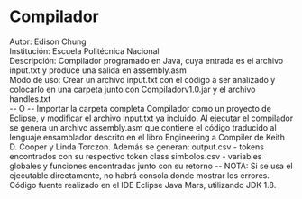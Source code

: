 ﻿# Compilador
Autor: Edison Chung   
Institución: Escuela Politécnica Nacional  
Descripción: Compilador programado en Java, cuya entrada es el archivo input.txt y produce una salida en assembly.asm  
Modo de uso: Crear un archivo input.txt con el código a ser analizado y colocarlo en una carpeta junto con Compiladorv1.0.jar
y el archivo handles.txt  
-- O -- Importar la carpeta completa Compilador como un proyecto de Eclipse, y modificar el archivo input.txt ya incluido.
Al ejecutar el compilador se genera un archivo assembly.asm que contiene el código traducido al lenguaje ensamblador
descrito en el libro Engineering a Compiler de Keith D. Cooper y Linda Torczon.
Además se generan:
output.csv - tokens encontrados con su respectivo token class
simbolos.csv - variables globales y funciones encontradas junto con su retorno
-- NOTA: Si se usa el ejecutable directamente, no habrá consola donde mostrar los errores.  
Código fuente realizado en el IDE Eclipse Java Mars, utilizando JDK 1.8.

